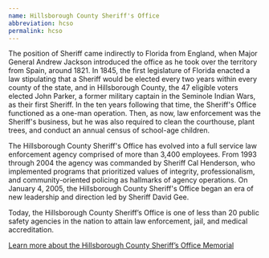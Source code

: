 ```yaml
---
name: Hillsborough County Sheriff's Office
abbreviation: hcso
permalink: hcso
---
```

The position of Sheriff came indirectly to Florida from England, when Major General Andrew Jackson introduced the office as he took over the territory from Spain, around 1821. In 1845, the first legislature of Florida enacted a law stipulating that a Sheriff would be elected every two years within every county of the state, and in Hillsborough County, the 47 eligible voters elected John Parker, a former military captain in the Seminole Indian Wars, as their first Sheriff. In the ten years following that time, the Sheriff's Office functioned as a one-man operation. Then, as now, law enforcement was the Sheriff's business, but he was also required to clean the courthouse, plant trees, and conduct an annual census of school-age children.

The Hillsborough County Sheriff's Office has evolved into a full service law enforcement agency comprised of more than 3,400 employees. From 1993 through 2004 the agency was commanded by Sheriff Cal Henderson, who implemented programs that prioritized values of integrity, professionalism, and community-oriented policing as hallmarks of agency operations. On January 4, 2005, the Hillsborough County Sheriff's Office began an era of new leadership and direction led by Sheriff David Gee.

Today, the Hillsborough County Sheriff’s Office is one of less than 20 public safety agencies in the nation to attain law enforcement, jail, and medical accreditation.

[Learn more about the Hillsborough County Sheriff’s Office Memorial](http://www.hcso.tampa.fl.us/About-HCSO/Memorial.aspx)

